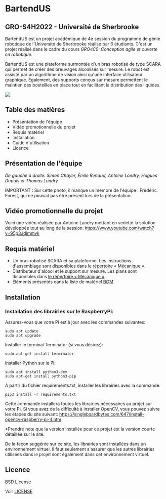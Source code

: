 # BartendUS 
## GRO-S4H2022 - Université de Sherbrooke

BartendUS est un projet académique de 4e session du programme de génie robotique de l'Université de Sherbrooke réalisé par 6 étudiants. C'est un projet réalisé dans le cadre du cours _GRO400:_ _Conception agile et ouverte en robotique_.

BartendUS est une plateforme surmontée d'un bras robotisé de type SCARA qui permet de créer des breuvages alcoolisés sur mesure. Le robot est assisté par un algorithme de vision ainsi qu'une interface utilisateur graphique. Également, des supports conçus sur mesure permettent le maintien des bouteilles en place tout en facilitant la distribution des liquides.

<img src="https://user-images.githubusercontent.com/73348957/163657518-e04d23d6-ec03-403d-bd4a-50c1b9cfee96.png" data-canonical-src="https://gyazo.com/eb5c5741b6a9a16c692170a41a49c858.png">


## Table des matières
* Présentation de l'équipe
* Vidéo promotionnelle du projet
* Requis matériel
* Installation
* Guide d'utilisation
* Licence

## Présentation de l'équipe


*De gauche à droite: Simon Chayer, Émile Renaud, Antoine Landry, Hugues Dupuis et Thomas Landry*

IMPORTANT : Sur cette photo, il manque un membre de l'équipe : Frédéric Forest, qui ne pouvait pas être présent lors de la présentation.

## Vidéo promotionnelle du projet
Voici une vidéo réalisée par Antoine Landry mettant en vedette la solution développée tout au long de la session:
https://www.youtube.com/watch?v=95p3Jdjmmvk

## Requis matériel
- Un bras robotisé SCARA et sa plateforme. Les instructions d'assemblage sont disponibles dans [le répertoire « Mécanique »](https://github.com/mimil2014/BartendUS-GROS4/tree/main/M%C3%A9canique).
- Distributeur d'alcool et le support sur mesure. Les plans sont disponibles dans [le répertoire « Mécanique »](https://github.com/mimil2014/BartendUS-GROS4/tree/main/M%C3%A9canique).
- Éléments présentés dans la liste de matériel [BOM](www.google.com).

## Installation 
### Installation des librairies sur le RaspberryPi:
Assurez-vous que votre Pi est à jour avec les commandes suivantes: 
```
sudo apt update  
sudo apt upgrade  
```
Installer le terminal Terminator (si vous désirez):   
```
sudo apt-get install terminator   
```
Installer Python sur le Pi:   
```
sudo apt install python3-dev   
sudo apt-get install python3-pip 
```
À partir du fichier requirements.txt, installer les librairies avec la commande: 
```
pip3 install -r requirements.txt  
```
Cette commande installera toutes les librairies nécessaires au projet sur votre Pi. Si vous avez de la difficulté à installer OpenCV, vous pouvez suivre les étapes du site suivant:   https://singleboardbytes.com/647/install-opencv-raspberry-pi-4.htm

*Prendre note que la version installée pour ce projet est la version courte détaillée sur le site.

De la façon suggérée sur ce site, les librairies sont installées dans un environnement virtuel. Il faut seulement s'assurer que les autres librairies utilisées     dans le projet sont également dans cet environnement virtuel. 

## Licence
BSD License

Voir [LICENSE](LICENSE)

